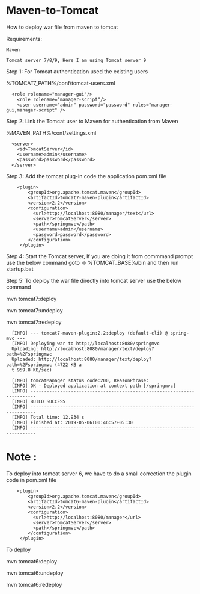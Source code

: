 # Maven-to-Tomcat
How to deploy war file from maven to tomcat

Requirements:

    Maven
    
    Tomcat server 7/8/9, Here I am using Tomcat server 9

Step 1: For Tomcat authentication used the existing users

%TOMCAT7_PATH%/conf/tomcat-users.xml

      <role rolename="manager-gui"/>
        <role rolename="manager-script"/>
        <user username="admin" password="password" roles="manager-gui,manager-script" />
      

Step 2: Link the Tomcat user to Maven for authentication from Maven

%MAVEN_PATH%/conf/settings.xml

      <server>
        <id>TomcatServer</id>
        <username>admin</username>
        <password>password</password>
      </server>
      
 
Step 3: Add the tomcat plug-in code the application pom.xml file

        <plugin>
            <groupId>org.apache.tomcat.maven</groupId>
            <artifactId>tomcat7-maven-plugin</artifactId>
            <version>2.2</version>
            <configuration>
              <url>http://localhost:8080/manager/text</url>
              <server>TomcatServer</server>
              <path>/springmvc</path>
              <username>admin</username>
        	  <password>password</password>
            </configuration>
         </plugin>

Step 4: Start the Tomcat server, If you are doing it from commmand prompt use the below command
goto -> %TOMCAT_BASE%/bin and then run
        startup.bat
      
Step 5: To deploy the war file directly into tomcat server use the below command

mvn tomcat7:deploy 

mvn tomcat7:undeploy

mvn tomcat7:redeploy

      [INFO] --- tomcat7-maven-plugin:2.2:deploy (default-cli) @ spring-mvc ---
      [INFO] Deploying war to http://localhost:8080/springmvc
      Uploading: http://localhost:8080/manager/text/deploy?path=%2Fspringmvc
      Uploaded: http://localhost:8080/manager/text/deploy?path=%2Fspringmvc (4722 KB a
      t 959.8 KB/sec)

      [INFO] tomcatManager status code:200, ReasonPhrase:
      [INFO] OK - Deployed application at context path [/springmvc]
      [INFO] ------------------------------------------------------------------------
      [INFO] BUILD SUCCESS
      [INFO] ------------------------------------------------------------------------
      [INFO] Total time: 12.934 s
      [INFO] Finished at: 2019-05-06T00:46:57+05:30
      [INFO] ------------------------------------------------------------------------


# Note : 
To deploy into tomcat server 6, we have to do a small correction the plugin code in pom.xml file

        <plugin>
            <groupId>org.apache.tomcat.maven</groupId>
            <artifactId>tomcat6-maven-plugin</artifactId>
            <version>2.2</version>
            <configuration>
              <url>http://localhost:8080/manager</url>
              <server>TomcatServer</server>
              <path>/springmvc</path>
            </configuration>
         </plugin>

To deploy

mvn tomcat6:deploy 

mvn tomcat6:undeploy 

mvn tomcat6:redeploy 

